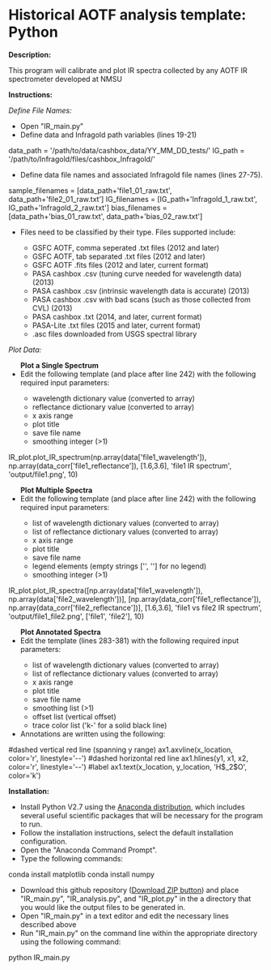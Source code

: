 # Historical AOTF analysis template: Python
<b>Description:</b><br>
<p>
This program will calibrate and plot IR spectra collected by any AOTF IR spectrometer developed at NMSU
</p>

<b>Instructions:</b><br>
<p>
<i>Define File Names:</i>
<ul>
<li>Open "IR_main.py"</li>
<li>Define data and Infragold path variables (lines 19-21)</li></ul></p>
	data_path = '/path/to/data/cashbox_data/YY_MM_DD_tests/'
	IG_path = '/path/to/Infragold/files/cashbox_Infragold/'
<p><ul>
<li>Define data file names and associated Infragold file names (lines 27-75).</li>
</ul></p>
	sample_filenames = [data_path+'file1_01_raw.txt', data_path+'file2_01_raw.txt']
	IG_filenames = [IG_path+'Infragold_1_raw.txt', IG_path+'Infragold_2_raw.txt']
	bias_filenames = [data_path+'bias_01_raw.txt', data_path+'bias_02_raw.txt']
<p><ul>
<li> Files need to be classified by their type. Files supported include:</li>
<ul>
<li>GSFC AOTF, comma seperated .txt files (2012 and later)</li>
<li>GSFC AOTF, tab separated .txt files (2012 and later)</li>
<li>GSFC AOTF .fits files (2012 and later, current format)</li>
<li>PASA cashbox .csv (tuning curve needed for wavelength data) (2013)</li>
<li>PASA cashbox .csv (intrinsic wavelength data is accurate) (2013)</li>
<li>PASA cashbox .csv with bad scans (such as those collected from CVL) (2013)</li>
<li>PASA cashbox .txt (2014, and later, current format)</li>
<li>PASA-Lite .txt files (2015 and later, current format)</li>
<li>.asc files downloaded from USGS spectral library</li>
</ul></ul></p>

<p>
<i>Plot Data:</i>
<ul>
<b>Plot a Single Spectrum</b>
<li>Edit the following template (and place after line 242) with the following required input parameters:</li>
<ul>
<li>wavelength dictionary value (converted to array)</li>
<li>reflectance dictionary value (converted to array)</li>
<li>x axis range</li>
<li>plot title</li>
<li>save file name</li>
<li>smoothing integer (>1)</li>
</ul>
</ul></p>
	IR_plot.plot_IR_spectrum(np.array(data['file1_wavelength']), np.array(data_corr['file1_reflectance']), [1.6,3.6], 'file1 IR spectrum', 'output/file1.png', 10)

<p>
<ul>
<b>Plot Multiple Spectra</b>
<li>Edit the following template (and place after line 242) with the following required input parameters:</li>
<ul>
<li>list of wavelength dictionary values (converted to array)</li>
<li>list of reflectance dictionary values (converted to array)</li>
<li>x axis range</li>
<li>plot title</li>
<li>save file name</li>
<li>legend elements (empty strings ['', ''] for no legend)</li>
<li>smoothing integer (>1)</li>
</ul>
</ul></p>
	IR_plot.plot_IR_spectra([np.array(data['file1_wavelength']), np.array(data['file2_wavelength'])], [np.array(data_corr['file1_reflectance']), np.array(data_corr['file2_reflectance'])], [1.6,3.6], 'file1 vs file2 IR spectrum', 'output/file1_file2.png', ['file1', 'file2'], 10)

<p>
<ul>
<b>Plot Annotated Spectra</b>
<li>Edit the template (lines 283-381) with the following required input parameters:</li>
<ul>
<li>list of wavelength dictionary values (converted to array)</li>
<li>list of reflectance dictionary values (converted to array)</li>
<li>x axis range</li>
<li>plot title</li>
<li>save file name</li>
<li>smoothing list (>1)</li>
<li>offset list (vertical offset)</li>
<li>trace color list ('k-' for a solid black line)</li>
</ul>
<li>Annotations are written using the following:</li>
</ul></p>
	#dashed vertical red line (spanning y range)
	ax1.axvline(x_location, color='r', linestyle='--')
	#dashed horizontal red line
	ax1.hlines(y1, x1, x2, color='r', linestyle='--')
	#label
	ax1.text(x_location, y_location, 'H$_2$O', color='k')

<b>Installation:</b><br>
<p>
<ul>
<li>Install Python V2.7 using the <a href="http://continuum.io/downloads">Anaconda distribution</a>, which includes several useful scientific packages that will be necessary for the program to run.</li>
<li>Follow the installation instructions, select the default installation configuration.</li>
<li>Open the "Anaconda Command Prompt".</li>
<li>Type the following commands:</li></ul></p>
	conda install matplotlib
	conda install numpy
<p>
<ul>
<li>Download this github repository (<a href="https://github.com/kyleuckert/IR_spectroscopy_analysis_templates/archive/master.zip">Download ZIP button</a>) and place "IR_main.py", "IR_analysis.py", and "IR_plot.py" in the a directory that you would like the output files to be generated in.</li>
<li>Open "IR_main.py" in a text editor and edit the necessary lines described above</li>
<li>Run "IR_main.py" on the command line within the appropriate directory using the following command:</li>
</ul></p>
	python IR_main.py
